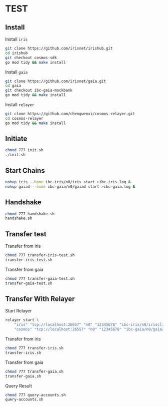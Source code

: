 # TEST

## Install

Install `iris`

```bash
git clone https://github.com/irisnet/irishub.git
cd irishub
git checkout cosmos-sdk
go mod tidy && make install
```

Install `gaia`

```bash
git clone https://github.com/irisnet/gaia.git
cd gaia
git checkout ibc-gaia-mockbank
go mod tidy && make install
```

Install `relayer`

```bash
git clone https://github.com/chengwenxi/cosmos-relayer.git
cd cosmos-relayer
go mod tidy && make install
```

## Initiate

```bash
chmod 777 init.sh
./init.sh
```

## Start Chains

```bash
nohup iris --home ibc-iris/n0/iris start >ibc-iris.log &
nohup gaiad --home ibc-gaia/n0/gaiad start >ibc-gaia.log &
```

## Handshake

```bash
chmod 777 handshake.sh
handshake.sh
```

## Transfer test

Transfer from iris

```bash
chmod 777 transfer-iris-test.sh
transfer-iris-test.sh
```

Transfer from gaia

```bash
chmod 777 transfer-gaia-test.sh
transfer-gaia-test.sh
```

## Transfer With Relayer

Start Relayer

```bash
relayer start \
    "iris" "tcp://localhost:26657" "n0" "12345678" "ibc-iris/n0/iriscli/" "client-to-gaia" \
    "cosmos" "tcp://localhost:26557" "n0" "12345678" "ibc-gaia/n0/gaiacli/" "client-to-iris"
```

Transfer from iris

```bash
chmod 777 transfer-iris.sh
transfer-iris.sh
```

Transfer from gaia

```bash
chmod 777 transfer-gaia.sh
transfer-gaia.sh
```

Query Result

```bash
chmod 777 query-accounts.sh
query-accounts.sh
```
